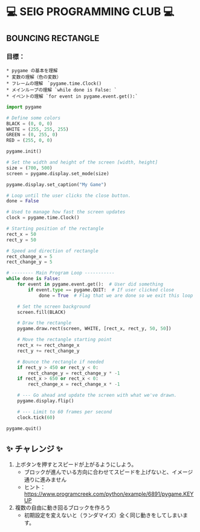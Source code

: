 # :computer: SEIG PROGRAMMING CLUB :computer:
## BOUNCING RECTANGLE
### 目標：
    * pygame の基本を理解
    * 変数の理解（色の変数）
    * フレームの理解　`pygame.time.Clock()
    * メインループの理解 `while done is False: `
    * イベントの理解 `for event in pygame.event.get():`

```python
import pygame

# Define some colors
BLACK = (0, 0, 0)
WHITE = (255, 255, 255)
GREEN = (0, 255, 0)
RED = (255, 0, 0)

pygame.init()

# Set the width and height of the screen [width, height]
size = (700, 500)
screen = pygame.display.set_mode(size)

pygame.display.set_caption("My Game")

# Loop until the user clicks the close button.
done = False

# Used to manage how fast the screen updates
clock = pygame.time.Clock()

# Starting position of the rectangle
rect_x = 50
rect_y = 50

# Speed and direction of rectangle
rect_change_x = 5
rect_change_y = 5

# -------- Main Program Loop -----------
while done is False:
    for event in pygame.event.get():  # User did something
        if event.type == pygame.QUIT:  # If user clicked close
            done = True  # Flag that we are done so we exit this loop

    # Set the screen background
    screen.fill(BLACK)

    # Draw the rectangle
    pygame.draw.rect(screen, WHITE, [rect_x, rect_y, 50, 50])

    # Move the rectangle starting point
    rect_x += rect_change_x
    rect_y += rect_change_y

    # Bounce the rectangle if needed
    if rect_y > 450 or rect_y < 0:
        rect_change_y = rect_change_y * -1
    if rect_x > 650 or rect_x < 0:
        rect_change_x = rect_change_x * -1

    # --- Go ahead and update the screen with what we've drawn.
    pygame.display.flip()

    # --- Limit to 60 frames per second
    clock.tick(60)

pygame.quit()
```



## :sparkles: チャレンジ :sparkles: 
1. 上ボタンを押すとスピードが上がるようにしよう。
    * ブロックが進んでいる方向に合わせてスピードを上げないと、イメージ通りに進みません
    * ヒント：https://www.programcreek.com/python/example/6891/pygame.KEYUP
2. 複数の自由に動き回るブロックを作ろう
    * 初期設定を変えないと（ランダマイズ）全く同じ動きをしてしまいます。
